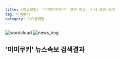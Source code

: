 ```yaml
---
title: (이슈클립) '**미미쿠키**' 관련 이슈, 기사 모아 보기
tag: 미미쿠키
category: 이슈클리핑
---
```

![wordcloud](https://s3.ap-northeast-2.amazonaws.com/lyrics101-wordcloud/2018-09-28-1538072438.png)
![news_img](https://user-images.githubusercontent.com/42597476/44507050-1206f400-a6e4-11e8-8d98-7ffbfebb353f.png)
## **'**미미쿠키**'** 뉴스속보 검색결과

